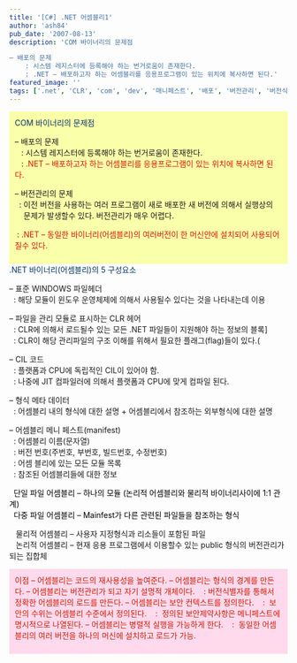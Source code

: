 ```yaml
---
title: '[C#] .NET 어셈블리1'
author: 'ash84'
pub_date: '2007-08-13'
description: 'COM 바이너리의 문제점 

– 배포의 문제   
    : 시스템 레지스터에 등록해야 하는 번거로움이 존재한다.   
    : .NET – 배포하고자 하는 어셈블리를 응용프로그램이 있는 위치에 복사하면 된다.'
featured_image: ''
tags: ['.net', 'CLR', 'com', 'dev', '매니페스트', '배포', '버전관리', '버전식별자', '어셈블리']
---
```



<div style="PADDING-RIGHT: 10px; PADDING-LEFT: 10px; PADDING-BOTTOM: 10px; PADDING-TOP: 10px; BACKGROUND-COLOR: #faffa9">  
<font color="#003366">COM 바이너리의 문제점 </font>

– 배포의 문제   
    : 시스템 레지스터에 등록해야 하는 번거로움이 존재한다.   
    : <font color="#d41a01">.NET – 배포하고자 하는 어셈블리를 응용프로그램이 있는 위치에 복사하면 된다.</font>

– 버전관리의 문제   
   : 이전 버전을 사용하는 여러 프로그램이 새로 배포한 새 버전에 의해서 실행상의   
     문제가 발생할수 있다. 버전관리가 매우 어렵다.

 : <font color="#d41a01">.NET – 동일한 바이너리(어셈블리)의 여러버전이 한 머신안에 설치되어 사용되어 질수 있다. </font> 

</div><font color="#003366">.NET 바이너리(어셈블리)의 5 구성요소 </font>

– 표준 WINDOWS 파일헤더  
   : 해당 모듈이 윈도우 운영체제에 의해서 사용될수 있다는 것을 나타내는데 이용

– 파일을 관리 모듈로 표시하는 CLR 헤어   
   : CLR에 의해서 로드될수 있는 모든 .NET 파일들이 지원해야 하는 정보의 블록]  
   : CLR이 해당 관리파일의 구조 이해를 위해서 필요한 플래그(flag)들이 있다.(

– CIL 코드  
   : 플랫폼과 CPU에 독립적인 CIL이 있어야 함.   
   : 나중에 JIT 컴파일러에 의해서 플랫폼과 CPU에 맞게 컴파일 된다.

– 형식 메타 데이터   
   : 어셈블리 내의 형식에 대한 설명 + 어셈블리에서 참조하는 외부형식에 대한 설명

– 어셈블리 메니 페스트(manifest)  
   : 어셈블리 이름(문자열)  
   : 버전 번호(주번호, 부번호, 빌드번호, 수정번호)  
   : 어셈 블리에 있는 모든 모듈 목록  
   : 참조된 어셈블리들에 대한 정보

<font color="#000000">  단일 파일 어셈블리 – 하나의 모듈 (논리적 어셈블리와 물리적 바이너리사이에 1:1 관계)  
   다중 파일 어셈블리 – Mainfest가 다른 관련된 파일들을 참조하는 형식</font>

   물리적 어셈블리 – 사용자 지정형식과 리소들이 포함된 파일  
    논리적 어셈블리 – 현재 응용 프로그램에서 이용할수 있는 public 형식의 버전관리가 되는 집합체

<div style="PADDING-RIGHT: 10px; PADDING-LEFT: 10px; PADDING-BOTTOM: 10px; PADDING-TOP: 10px; BACKGROUND-COLOR: #ffdaed"><font color="#d41a01">이점  
 – 어셈블리는 코드의 재사용성을 높여준다.   
 – 어셈블리는 형식의 경계를 만든다.   
 – 어셈블리는 버전관리가 되고 자기 설명적 개체이다.   
    : 버전식별자를 통해서 정확한 어셈블리의 로드를 만든다.   
 – 어셈블리는 보안 컨텍스트를 정의한다.  
    :  보안의 수위는 어셈블리 수준에서 정의된다.   
    :  정의된 보안제약사항은 메니페스트에 명시적으로 나열된다. – 어셈블리는 병렬적 실행을 가능하게 한다.   
    :  동일한 어셈블리의 여러 버전을 하나의 머신에 설치하고 로드가 가능.

</font></div>

